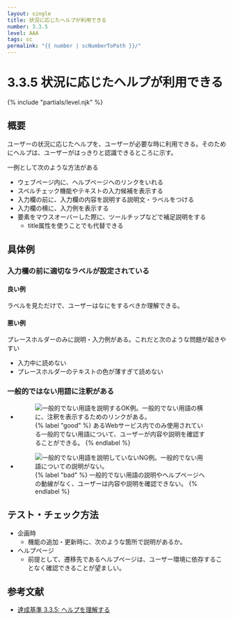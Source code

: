 ```yaml
---
layout: single
title: 状況に応じたヘルプが利用できる
number: 3.3.5
level: AAA
tags: sc
permalink: "{{ number | scNumberToPath }}/"
---
```


# 3.3.5 状況に応じたヘルプが利用できる

{% include "partials/level.njk" %}

## 概要

ユーザーの状況に応じたヘルプを、ユーザーが必要な時に利用できる。そのためにヘルプは、ユーザーがはっきりと認識できるところに示す。

一例として次のような方法がある

- ウェブページ内に、ヘルプページへのリンクをいれる
- スペルチェック機能やテキストの入力候補を表示する
- 入力欄の前に、入力欄の内容を説明する説明文・ラベルをつける
- 入力欄の横に、入力例を表示する
- 要素をマウスオーバーした際に、ツールチップなどで補足説明をする
  - title属性を使うことでも代替できる

## 具体例

### 入力欄の前に適切なラベルが設定されている

#### 良い例

ラベルを見ただけで、ユーザーはなにをするべきか理解できる。

#### 悪い例

プレースホルダーのみに説明・入力例がある。これだと次のような問題が起きやすい

- 入力中に読めない
- プレースホルダーのテキストの色が薄すぎて読めない

### 一般的ではない用語に注釈がある

<ul class="Figurelist">
<li>
<figure>
<img src="/img/3/3/5/3.3.5_ok.svg" alt="一般的でない用語を説明するOK例。一般的でない用語の横に、注釈を表示するためのリンクがある。" />
<figcaption>
{% label "good" %}
あるWebサービス内でのみ使用されている一般的でない用語について、ユーザーが内容や説明を確認することができる。
{% endlabel %}
</figcaption>
</figure>
</li>
<li>
<figure>
<img src="/img/3/3/5/3.3.5_ng.svg" alt="一般的でない用語を説明していないNG例。一般的でない用語についての説明がない。" />
<figcaption>
{% label "bad" %}
一般的でない用語の説明やヘルプページへの動線がなく、ユーザーは内容や説明を確認できない。
{% endlabel %}
</figcaption>
</figure>
</li>
</ul>

## テスト・チェック方法

- 企画時
  - 機能の追加・更新時に、次のような箇所で説明があるか。
- ヘルプページ
  - 前提として、遷移先であるヘルプページは、ユーザー環境に依存することなく確認できることが望ましい。

## 参考文献

- [達成基準 3.3.5: ヘルプを理解する](https://waic.jp/docs/WCAG21/Understanding/help.html)
